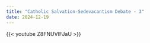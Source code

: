 ```yaml
---
title: "Catholic Salvation-Sedevacantism Debate - 3"
date: 2024-12-19
---
```


{{< youtube Z8FNUVIFJaU >}}
